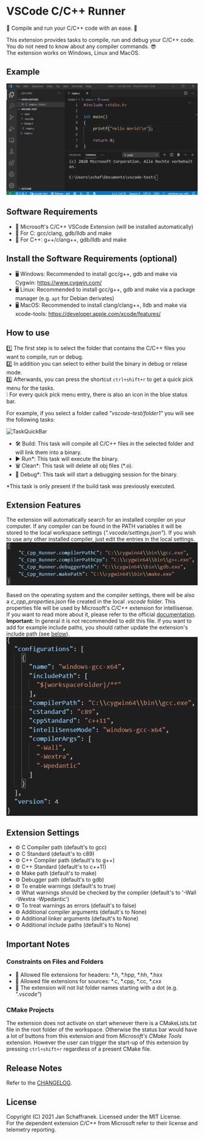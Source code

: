 # VSCode C/C++ Runner

🚀 Compile and run your C/C++ code with an ease. 🚀

This extension provides tasks to compile, run and debug your C/C++ code.  
You do not need to know about any compiler commands. 😎  
The extension works on Windows, Linux and MacOS.

## Example

![ExampleGif](./media/ExecuteTasks.gif?raw=true)

## Software Requirements

- 🔧 Microsoft's C/C++ VSCode Extension (will be installed automatically)
- 🔧 For C: gcc/clang, gdb/lldb and make
- 🔧 For C++: g++/clang++, gdb/lldb and make

## Install the Software Requirements (optional)

- 🖥️ Windows: Recommended to install gcc/g++, gdb and make via Cygwin: <https://www.cygwin.com/>
- 🖥️ Linux: Recommended to install gcc/g++, gdb and make via a package manager (e.g. `apt` for Debian derivates)
- 🖥️ MacOS: Recommended to install clang/clang++, lldb and make via xcode-tools: <https://developer.apple.com/xcode/features/>

## How to use

1️⃣ The first step is to select the folder that contains the C/C++ files you want to compile, run or debug.  
2️⃣ In addition you can select to either build the binary in debug or relase mode.  
3️⃣ Afterwards, you can press the shortcut `ctrl+shift+r` to get a quick pick menu for the tasks.  
❕ For every quick pick menu entry, there is also an icon in the blue status bar.

For example, if you select a folder called *"vscode-test/folder1"* you will see the following tasks:

![TaskQuickBar](.media/TaskQuickPick.png)

- 🛠 Build: This task will compile all C/C++ files in the selected folder and will link them into a binary.
- ▶️ Run*: This task will execute the binary.
- 🗑️ Clean*: This task will delete all obj files (*.o).
- 🐞 Debug*: This task will start a debugging session for the binary.

*This task is only present if the build task was previously executed.

## Extension Features

The extension will automatically search for an installed conpiler on your computer.
If any compiler can be found in the PATH variables it will be stored to the local workspace settings (*".vscode/settings.json"*).
If you wish to use any other installed compiler, just edit the entries in the local settings.  
![FoundCompiler](./media/FoundCompiler.png)  

Based on the operating system and the compiler settings, there will be also a *c_cpp_properties.json* file created in the local *.vscode* folder.
This properties file will be used by Microsoft's *C/C++* extension for intellisense. If you want to read more about it, please refer to the official [documentation](https://code.visualstudio.com/docs/cpp/c-cpp-properties-schema-reference).  
**Important:** In general it is not recommended to edit this file. If you want to add for example include paths, you should rather update the extension's include path (see [below](#extension-settings)).  
![CCppConfig](./media/CCppConfig.png)  

## Extension Settings

- ⚙️ C Compiler path (default's to gcc)
- ⚙️ C Standard (default's to c89)
- ⚙️ C++ Compiler path (default's to g++)
- ⚙️ C++ Standard (default's to c++11)
- ⚙️ Make path (default's to make)
- ⚙️ Debugger path (default's to gdb)
- ⚙️ To enable warnings (default's to true)
- ⚙️ What warnings should be checked by the compiler (default's to '-Wall -Wextra -Wpedantic')
- ⚙️ To treat warnings as errors (default's to false)
- ⚙️ Additional compiler arguments (default's to None)
- ⚙️ Additional linker arguments (default's to None)
- ⚙️ Additional include paths (default's to None)

## Important Notes

### Constraints on Files and Folders

- 📝 Allowed file extensions for headers: \*.h, \*.hpp, \*.hh, \*.hxx
- 📝 Allowed file extensions for sources: \*.c, \*.cpp, \*.cc, \*.cxx
- 📁 The extension will not list folder names starting with a dot (e.g. *".vscode"*)

### CMake Projects

The extension does not activate on start whenever there is a CMakeLists.txt file in the root folder of the workspace.
Otherwise the status bar would have a lot of buttons from this extension and from *Microsoft's CMake Tools* extension.
However the user can trigger the start-up of this extension by pressing `ctrl+shift+r` regardless of a present CMake file.

## Release Notes

Refer to the [CHANGELOG](CHANGELOG.md).

## License

Copyright (C) 2021 Jan Schaffranek. Licensed under the MIT License.  
For the dependent extension *C/C++* from Microsoft refer to their license and telemetry reporting.
